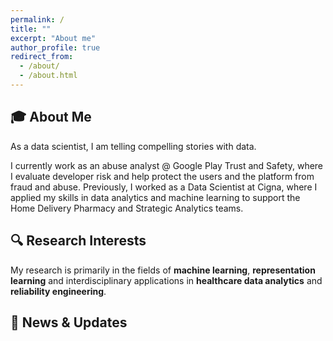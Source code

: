 ```yaml
---
permalink: /
title: ""
excerpt: "About me"
author_profile: true
redirect_from:
  - /about/
  - /about.html
---
```


<!-- @format -->

<!-- ⭐ **Flash Announcement** ⭐ I'm attending [AAAI 2024](https://aaai.org/aaai-conference/) on February 21 - February 25, 2024 and will present our work [SwitchTab: Switched Autoencoders Are Effective Tabular Learners](https://ericchen12377.github.io/publication/2024-01-04-SwitchTab-Switched-Autoencoders-Are-Effective-Tabular-Learners) at poster session on February 24, 2024
The poster is [here](http://ericchen12377.github.io/files/AAAI2024_poster_AS_48_36.pdf) -->

## 🎓 **About Me**

As a data scientist, I am telling compelling stories with data. 

I currently work as an abuse analyst @ Google Play Trust and Safety, where I evaluate developer risk and help protect the users and the platform from fraud and abuse. Previously, I worked as a Data Scientist at Cigna, where I applied my skills in data analytics and machine learning to support the Home Delivery Pharmacy and Strategic Analytics teams.

## 🔍 **Research Interests**

My research is primarily in the fields of **machine learning**, **representation learning** and interdisciplinary applications in **healthcare data analytics** and **reliability engineering**.

## 📰 **News & Updates**

